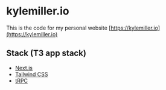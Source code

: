 # kylemiller.io

This is the code for my personal website [https://kylemiller.io](https://kylemiller.io)

## Stack (T3 app stack)

- [Next.js](https://nextjs.org)
- [Tailwind CSS](https://tailwindcss.com)
- [tRPC](https://trpc.io)

